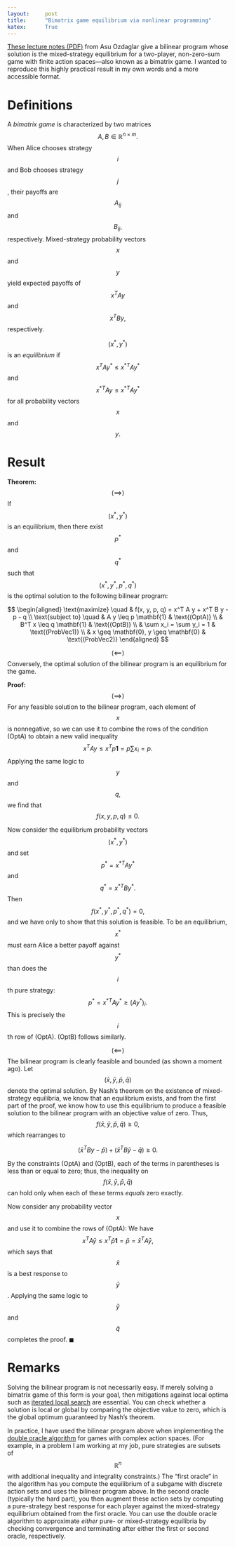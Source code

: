 ```yaml
---
layout:     post
title:      "Bimatrix game equilibrium via nonlinear programming"
katex:      True
---
```


[These lecture notes (PDF)](https://ocw.mit.edu/courses/6-254-game-theory-with-engineering-applications-spring-2010/9cca6ef4a5399a4e05891f471d667441_MIT6_254S10_lec09.pdf)
from Asu Ozdaglar give a bilinear program whose solution is the mixed-strategy
equilibrium for a two-player, non-zero-sum game with finite action spaces—also known
as a bimatrix game. I
wanted to reproduce this highly practical result in my own words and a more
accessible format.

# Definitions

A *bimatrix game* is characterized by two matrices $$A, B \in \mathbb{R}^{n
\times m}.$$ When Alice chooses strategy $$i$$ and Bob chooses strategy $$j$$,
their payoffs are $$A_{ij}$$ and $$B_{ij},$$ respectively. Mixed-strategy
probability vectors $$x$$ and $$y$$ yield expected payoffs of $$x^T A y$$ and
$$x^T B y,$$ respectively.

$$(x^*, y^*)$$ is an *equilibrium* if $$x^T A y^* \leq x^{*T} A y^*$$ and
$$x^{*T} A y \leq x^{*T} A y^*$$ for all probability vectors $$x$$ and $$y.$$

# Result

**Theorem:** $$(\implies)$$ If $$(x^*, y^*)$$ is an equilibrium, then there
exist $$p^*$$ and $$q^*$$ such that $$(x^*, y^*, p^*, q^*)$$ is the optimal
solution to the following bilinear program:

$$
\begin{aligned}
    \text{maximize} \quad   & f(x, y, p, q) = x^T A y + x^T B y - p - q    \\
    \text{subject to} \quad & A y \leq p \mathbf{1} & \text{(OptA)} \\
                            & B^T x \leq q \mathbf{1} & \text{(OptB)} \\
                            & \sum x_i = \sum y_i = 1 & \text{(ProbVec1)} \\
                            & x \geq \mathbf{0}, y \geq \mathbf{0} & \text{(ProbVec2)}
\end{aligned}
$$

$$(\impliedby)$$ Conversely, the optimal solution of the bilinear program is
an equilibrium for the game.

**Proof:** $$(\implies)$$ For any feasible solution to the bilinear program,
each element of $$x$$ is nonnegative, so we can use it to combine the rows of
the condition (OptA) to obtain a new valid inequality $$x^T A y \leq x^T p
\mathbf{1} = p \sum x_i = p.$$ Applying the same logic to $$y$$ and $$q,$$ we
find that $$f(x, y, p, q) \leq 0.$$

Now consider the equilibrium probability vectors $$(x^*, y^*)$$ and set $$p^* =
x^{*T} A y^*$$ and $$q^* = x^{*T} B y^{*}.$$ Then $$f(x^*, y^*, p^*, q^*) =
0,$$ and we have only to show that this solution is feasible. To be an
equilibrium, $$x^*$$ must earn Alice a better payoff against $$y^{*}$$ than does
the $$i$$th pure strategy: $$p^* = x^{*T} A y^* \geq (A y^*)_i.$$ This is
precisely the $$i$$th row of (OptA). (OptB) follows similarly.

$$(\impliedby)$$ The bilinear program is clearly feasible and bounded (as shown
a moment ago). Let $$(\bar x, \bar y, \bar p, \bar q)$$ denote the optimal
solution. By Nash’s theorem on the existence of mixed-strategy equilibria, we
know that an equilibrium exists, and from the first part of the proof, we know
how to use this equilibrium to produce a feasible solution to the bilinear
program with an objective value of zero. Thus, $$f(\bar x, \bar y, \bar p,
\bar q) \geq 0,$$ which rearranges to

$$(\bar x^T B y - \bar p) + (\bar x^T B \bar y - \bar q) \geq 0.$$

By the constraints (OptA) and (OptB), each of the terms in parentheses is less
than or equal to zero; thus, the inequality on $$f(\bar x, \bar y, \bar p,
\bar q)$$ can hold only when each of these terms *equals* zero exactly.

Now consider
any probability vector $$x$$ and use it to combine the rows of (OptA): We have
$$x^T A \bar y \leq x^T \bar p \mathbf{1} = \bar p = \bar x^T A \bar y,$$
which says that $$\bar x$$ is a best response to $$\bar y$$. Applying the same
logic to $$\bar y$$ and $$\bar q$$ completes the proof. ◼

# Remarks

Solving the bilinear program is not necessarily easy. If merely solving a bimatrix game
of this form is your goal, then mitigations against local optima such as [iterated
local search](https://en.wikipedia.org/wiki/Iterated_local_search) are essential.
You can check whether a solution is local or global by comparing the objective
value to zero, which is the global optimum guaranteed by Nash’s theorem. 

In practice, I have used the bilinear program above when implementing the [double oracle
algorithm](https://arxiv.org/abs/2009.12185) for games with complex action spaces.
(For example, in a problem I am working at my job, pure strategies are subsets
of $$\mathbb{R}^n$$ with additional inequality and integrality constraints.)
The “first oracle” in the algorithm has you compute the
equilibrium of a subgame with discrete action sets and uses the bilinear program
above. In the second oracle (typically the hard part), you
then augment these action sets by computing a pure-strategy best response for
each player against the mixed-strategy equilibrium obtained from the first oracle.
You can use the double oracle algorithm to approximate *either* pure- or mixed-strategy
equilibria by checking convergence and terminating after either the first or
second oracle, respectively.
